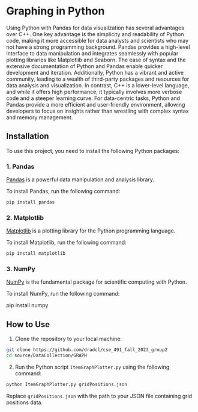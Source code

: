 
# Graphing in Python

Using Python with Pandas for data visualization has several advantages over C++.
One key advantage is the simplicity and readability of Python code,
making it more accessible for data analysts and scientists who may not have a strong 
programming background. Pandas provides a high-level interface to data manipulation
and integrates seamlessly with popular plotting libraries like Matplotlib and Seaborn.
The ease of syntax and the extensive documentation of Python and Pandas enable quicker
development and iteration. Additionally, Python has a vibrant and active community,
leading to a wealth of third-party packages and resources for data analysis and
visualization. In contrast, C++ is a lower-level language, and while it offers high
performance, it typically involves more verbose code and a steeper learning curve. 
For data-centric tasks, Python and Pandas provide a more efficient and user-friendly
environment, allowing developers to focus on insights rather than wrestling with complex
syntax and memory management.

## Installation

To use this project, you need to install the following Python packages:

### 1. Pandas

[Pandas](https://pandas.pydata.org/) is a powerful data manipulation and analysis library.

To install Pandas, run the following command:

```bash
pip install pandas
```

### 2. Matplotlib

[Matplotlib](https://matplotlib.org/) is a plotting library for the Python programming language.

To install Matplotlib, run the following command:

```bash
pip install matplotlib
```

### 3. NumPy

[NumPy](https://numpy.org/) is the fundamental package for scientific computing with Python.

To install NumPy, run the following command:


pip install numpy


## How to Use

1. Clone the repository to your local machine:

```bash
git clone https://github.com/dradcl/cse_491_fall_2023_group2
cd source/DataCollection/GRAPH
```

2. Run the Python script `ItemGraphPlotter.py` using the following command:

```bash
python ItemGraphPlotter.py gridPositions.json
```

Replace `gridPositions.json` with the path to your JSON file containing grid positions data.
